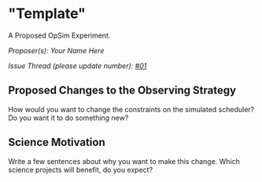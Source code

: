 # "Template"

A Proposed OpSim Experiment.

*Proposer(s): Your Name Here*

*Issue Thread (please update number): [#01](https://github.com/LSSTScienceCollaborations/ObservingStrategy/issues/01)*


## Proposed Changes to the Observing Strategy

How would you want to change the constraints on the simulated
scheduler? Do you want it to do something new?


## Science Motivation

Write a few sentences about why you want to make this change. Which
science projects will benefit, do you expect?
